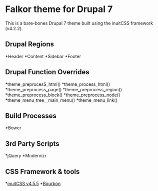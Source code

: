 Falkor theme for Drupal 7
=========================

This is a bare-bones Drupal 7 theme built using the inuitCSS framework (v4.2.2).

Drupal Regions
-------------------------

*Header
*Content
*Sidebar
*Footer


Drupal Function Overrides
-------------------------

*theme_preprocesS_html()
*theme_process_html()
*theme_preprocess_page()
*theme_preprocess_region()
*theme_preprocess_block()
*theme_preprocess_node()
*theme_menu_tree__main_menu()
*theme_menu_link()


Build Processes
-------------------------

*Bower


3rd Party Scripts
-------------------------

*jQuery
*Modernizr


CSS Framework & tools
-------------------------

*[inuitCSS v4.5.5](https://github.com/csswizardry/inuit.css/tree/v4.5.5)
*[Bourbon](bourbon.io)